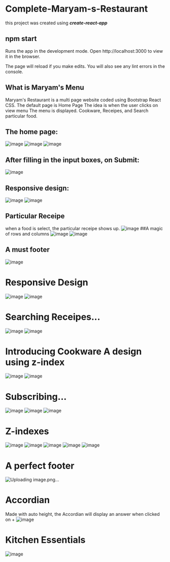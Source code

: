# Complete-Maryam-s-Restaurant
this project was created using ***create-react-app***
 
## npm start
Runs the app in the development mode.
Open http://localhost:3000 to view it in the browser.

The page will reload if you make edits.
You will also see any lint errors in the console.

## What is Maryam's Menu

Maryam's Restaurant is a multi page website coded using Bootstrap React CSS.
The default page is Home Page 
The idea is when the user clicks on view menu The menu is displayed. Cookware, Receipes, and Search particular food.
## The home page:

![image](https://user-images.githubusercontent.com/63284481/133201780-8728ff9c-8257-4875-801e-7a59cd7b28a9.png)
![image](https://user-images.githubusercontent.com/63284481/133201795-9ee6d76a-bfaf-42af-897b-43aaa3eba938.png)
![image](https://user-images.githubusercontent.com/63284481/133201821-82642a9e-be63-4eba-bb04-9f252d510e1f.png)

## After filling in the input boxes, on Submit:

![image](https://user-images.githubusercontent.com/63284481/133201912-76856a9b-52de-4f07-8196-801958511197.png)

## Responsive design:
![image](https://user-images.githubusercontent.com/63284481/133202103-02047b01-41e5-4636-91e4-5837141ef70f.png)
![image](https://user-images.githubusercontent.com/63284481/133202438-8e54e478-3a70-4906-8cdf-f84de2d63171.png)


## Particular Receipe 
when a food is select, the particular receipe shows up. 
![image](https://user-images.githubusercontent.com/63284481/133470709-4f6ef21e-f1a7-42ec-af8c-100ad1d829bc.png)
##A magic of rows and columns
![image](https://user-images.githubusercontent.com/63284481/133470694-e025b784-bd38-42ed-8ee1-271ebe1fb9bf.png)
![image](https://user-images.githubusercontent.com/63284481/133470773-041f6c1b-e09b-4e5b-ae26-7592778196de.png)
 ## A must footer
 ![image](https://user-images.githubusercontent.com/63284481/133470808-9ad1afff-9af3-4901-83b1-ab21b2c5257d.png)
 
 # Responsive Design
 ![image](https://user-images.githubusercontent.com/63284481/133471031-6dfed612-9434-4783-bb55-7c96a4567bcf.png)
![image](https://user-images.githubusercontent.com/63284481/133471071-b4ad96d1-7ef3-49f7-be54-dd5d05c23c2b.png)

# Searching Receipes...
![image](https://user-images.githubusercontent.com/63284481/133471130-cf2efbd6-4105-40bd-92c0-5cef7ccafc98.png)
![image](https://user-images.githubusercontent.com/63284481/133471152-8a56d789-8d29-4079-bf8a-ac5d172c946e.png)


# Introducing Cookware A design using z-index
![image](https://user-images.githubusercontent.com/63284481/133471512-08c6add4-979b-479d-8abe-4fbc861ce59b.png)
![image](https://user-images.githubusercontent.com/63284481/133471545-850fa0bd-fa32-441d-a84f-4cb4ba02cc17.png)

# Subscribing...
![image](https://user-images.githubusercontent.com/63284481/133471626-ba17d267-61f5-48d2-a90d-f4c39633a625.png)
![image](https://user-images.githubusercontent.com/63284481/133471655-e453a939-84f2-445f-9157-a175d1e903b6.png)
![image](https://user-images.githubusercontent.com/63284481/133471687-4dcadcd3-4e5a-4a48-8802-71881dc3d4e8.png)

# Z-indexes
![image](https://user-images.githubusercontent.com/63284481/133472079-da4bc5a6-6b9e-4135-9cdc-66fba27bc44d.png)
![image](https://user-images.githubusercontent.com/63284481/133472070-415e1e47-d535-42ce-9e31-7d9bc094f212.png)
![image](https://user-images.githubusercontent.com/63284481/133472179-f50bd25b-1bc7-4f88-8525-ac920cf75a89.png)
![image](https://user-images.githubusercontent.com/63284481/133472114-f52b3eb8-50a5-4c7b-9bbf-0b5704681b0c.png)
![image](https://user-images.githubusercontent.com/63284481/133472139-b9692f14-c95b-44ea-8a42-71e7be71f4a3.png)
 
# A perfect footer

![Uploading image.png…]()


# Accordian
Made with auto height, the Accordian will display an answer when clicked on + 
![image](https://user-images.githubusercontent.com/63284481/133473136-41cde616-7263-45ea-bea8-db9bfe317d0e.png)

# Kitchen Essentials 
![image](https://user-images.githubusercontent.com/63284481/133473073-9470c9aa-b42e-4fbd-9caf-27a10f0f3614.png)



 
